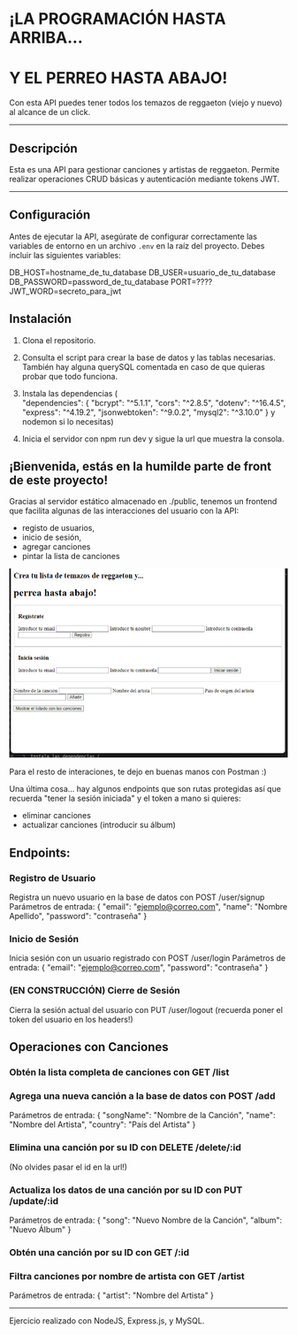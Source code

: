 # ¡LA PROGRAMACIÓN HASTA ARRIBA...
# Y EL PERREO HASTA ABAJO!

Con esta API puedes tener todos los temazos de reggaeton (viejo y nuevo) al alcance de un click.

---

## Descripción

Esta es una API para gestionar canciones y artistas de reggaeton. Permite realizar operaciones CRUD básicas y autenticación mediante tokens JWT.

---

## Configuración

Antes de ejecutar la API, asegúrate de configurar correctamente las variables de entorno en un archivo `.env` en la raíz del proyecto. Debes incluir las siguientes variables:

DB_HOST=hostname_de_tu_database
DB_USER=usuario_de_tu_database
DB_PASSWORD=password_de_tu_database
PORT=????
JWT_WORD=secreto_para_jwt

## Instalación
1. Clona el repositorio.
2. Consulta el script para crear la base de datos y las tablas necesarias. También hay alguna querySQL comentada en caso de que quieras probar que todo funciona.

3. Instala las dependencias (  
"dependencies": {
"bcrypt": "^5.1.1",
"cors": "^2.8.5",
"dotenv": "^16.4.5",
"express": "^4.19.2",
"jsonwebtoken": "^9.0.2",
"mysql2": "^3.10.0"
}
y nodemon si lo necesitas)
4. Inicia el servidor con npm run dev y sigue la url que muestra la consola.

## ¡Bienvenida, estás en la humilde parte de front de este proyecto!
Gracias al servidor estático almacenado en ./public, tenemos un frontend que facilita algunas de las interacciones del usuario con la API: 
- registo de usuarios, 
- inicio de sesión,
- agregar canciones
- pintar la lista de canciones

![Captura de pantalla de la interfaz del front, muy simple](https://github.com/Adalab/modulo-4-evaluacion-final-bpw-Pi-Rey/blob/de103d76878259b24385c5f5eefa58b335c2b430/images/image.png)

Para el resto de interaciones, te dejo en buenas manos con Postman :)

Una última cosa... hay algunos endpoints que son rutas protegidas así que recuerda "tener la sesión iniciada" y el token a mano si quieres: 
- eliminar canciones
- actualizar canciones (introducir su álbum)

## Endpoints:

### Registro de Usuario
Registra un nuevo usuario en la base de datos con POST /user/signup
Parámetros de entrada:
{
"email": "ejemplo@correo.com",
"name": "Nombre Apellido",
"password": "contraseña"
}

### Inicio de Sesión
Inicia sesión con un usuario registrado con POST /user/login
Parámetros de entrada:
{
"email": "ejemplo@correo.com",
"password": "contraseña"
}

### (EN CONSTRUCCIÓN) Cierre de Sesión
Cierra la sesión actual del usuario con PUT /user/logout
(recuerda poner el token del usuario en los headers!)

## Operaciones con Canciones

### Obtén la lista completa de canciones con GET /list

### Agrega una nueva canción a la base de datos con POST /add
Parámetros de entrada:
{
"songName": "Nombre de la Canción",
"name": "Nombre del Artista",
"country": "País del Artista"
}

### Elimina una canción por su ID con DELETE /delete/:id
(No olvides pasar el id en la url!)

### Actualiza los datos de una canción por su ID con PUT /update/:id
Parámetros de entrada:
{
"song": "Nuevo Nombre de la Canción",
"album": "Nuevo Álbum"
}

### Obtén una canción por su ID con GET /:id

### Filtra canciones por nombre de artista con GET /artist
Parámetros de entrada:
{
"artist": "Nombre del Artista"
}

---

Ejercicio realizado con NodeJS, Express.js, y MySQL.
